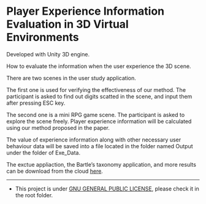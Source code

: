 # Player Experience Information Evaluation in 3D Virtual Environments

Developed with Unity 3D engine.

How to evaluate the information when the user experience the 3D scene.

There are two scenes in the user study application.

The first one is used for verifying the effectiveness of our method. The participant is asked to find out digits scatted in the scene, and input them after pressing ESC key.

The second one is a mini RPG game scene. The participant is asked to explore the scene freely. Player experience information will be calculated using our method proposed in the paper.

The value of experience information along with other necessary user behaviour data will be saved into a file located in the folder named Output under the folder of Exe_Data.

The exctue appliaction, the Bartle’s taxonomy application, and more results can be download from the cloud [here](https://pan.baidu.com/s/1r_knmdVb4JgEEuprA4ZYsw).

----

- This project is under [GNU GENERAL PUBLIC LICENSE](https://www.gnu.org/licenses/), please check it in the root folder.